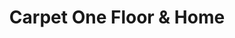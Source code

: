 ---
title: "Carpet One Floor & Home"
url: /panama-city/carpet-one-floor-und-home/
shop: Teppiche
---